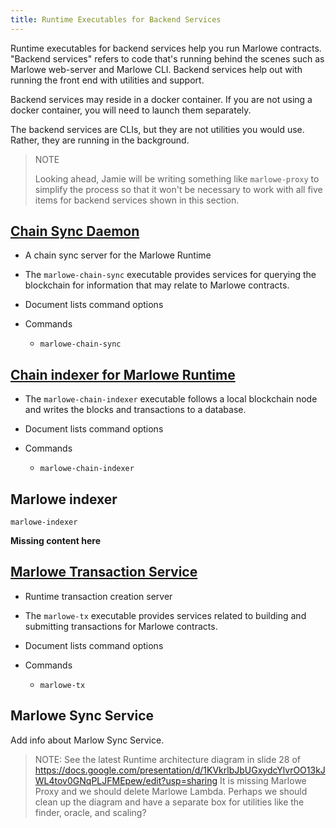```yaml
---
title: Runtime Executables for Backend Services
---
```


Runtime executables for backend services help you run Marlowe contracts. 
"Backend services" refers to code that's running behind the scenes such as Marlowe web-server and Marlowe CLI. 
Backend services help out with running the front end with utilities and support. 

Backend services may reside in a docker container. 
If you are not using a docker container, you will need to launch them separately. 

The backend services are CLIs, but they are not utilities you would use. Rather, they are running in the background. 

> NOTE 
> 
> Looking ahead, Jamie will be writing something like `marlowe-proxy` to simplify the process so that it won't be necessary to work with all five items for backend services shown in this section. 

## [Chain Sync Daemon](https://github.com/input-output-hk/marlowe-cardano/blob/main/marlowe-runtime/doc/marlowe-chain-sync.md)

* A chain sync server for the Marlowe Runtime
* The `marlowe-chain-sync` executable provides services for querying the blockchain for information that may relate to Marlowe contracts. 
* Document lists command options

* Commands

   * `marlowe-chain-sync`

## [Chain indexer for Marlowe Runtime](https://github.com/input-output-hk/marlowe-cardano/blob/main/marlowe-runtime/doc/marlowe-chain-indexer.md)

* The `marlowe-chain-indexer` executable follows a local blockchain node and writes the blocks and transactions to a database.
* Document lists command options
* Commands

   * `marlowe-chain-indexer`

## Marlowe indexer

`marlowe-indexer`

**Missing content here**

## [Marlowe Transaction Service](https://github.com/input-output-hk/marlowe-cardano/blob/main/marlowe-runtime/doc/marlowe-tx.md)

* Runtime transaction creation server
* The `marlowe-tx` executable provides services related to building and submitting transactions for Marlowe contracts. 
* Document lists command options

* Commands

   * `marlowe-tx`

## Marlowe Sync Service

Add info about Marlow Sync Service. 

> NOTE: See the latest Runtime architecture diagram in slide 28 of https://docs.google.com/presentation/d/1KVkrlbJbUGxydcYlvrOO13kJWL4tov0GNqPLJFMEpew/edit?usp=sharing
> It is missing Marlowe Proxy and we should delete Marlowe Lambda. Perhaps we should clean up the diagram and have a separate box for utilities like the finder, oracle, and scaling? 

